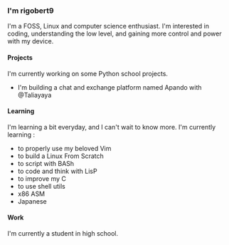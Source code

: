 ### I'm rigobert9
I'm a FOSS, Linux and computer science enthusiast. I'm interested in coding, understanding the low level, and gaining more control and power with my device.

#### Projects
I'm currently working on some Python school projects.
- I'm building a chat and exchange platform named Apando with @Taliayaya

#### Learning
I'm learning a bit everyday, and I can't wait to know more.
I'm currently learning :
- to properly use my beloved Vim
- to build a Linux From Scratch
- to script with BASh
- to code and think with LisP
- to improve my C
- to use shell utils
- x86 ASM
- Japanese

#### Work
I'm currently a student in high school.
